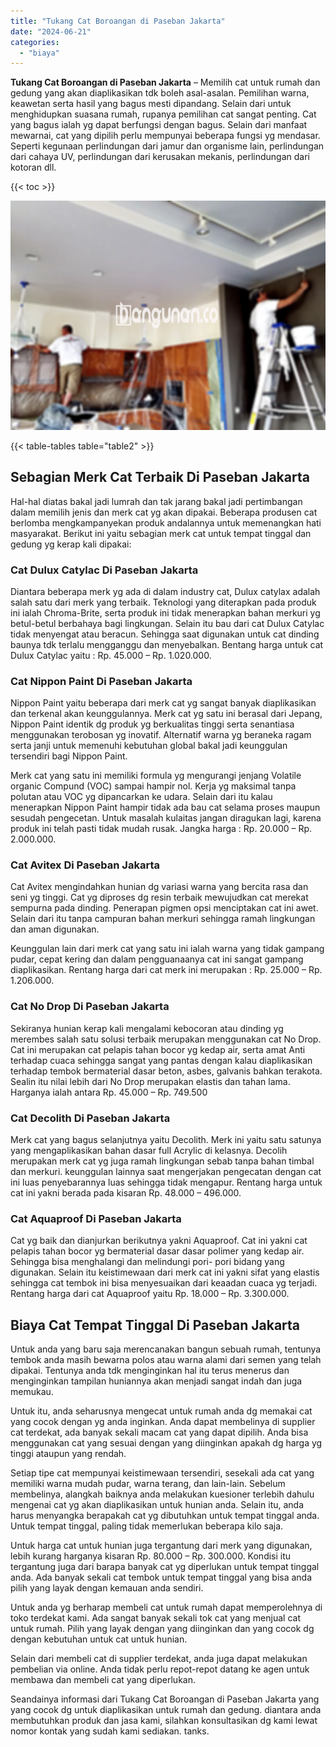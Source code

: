 ```yaml
---
title: "Tukang Cat Boroangan di Paseban Jakarta"
date: "2024-06-21"
categories: 
  - "biaya"
---
```


**Tukang Cat Boroangan di Paseban Jakarta** – Memilih cat untuk rumah dan gedung yang akan diaplikasikan tdk boleh asal-asalan. Pemilihan warna, keawetan serta hasil yang bagus mesti dipandang. Selain dari untuk menghidupkan suasana rumah, rupanya pemilihan cat sangat penting. Cat yang bagus ialah yg dapat berfungsi dengan bagus. Selain dari manfaat mewarnai, cat yang dipilih perlu mempunyai beberapa fungsi yg mendasar. Seperti kegunaan perlindungan dari jamur dan organisme lain, perlindungan dari cahaya UV, perlindungan dari kerusakan mekanis, perlindungan dari kotoran dll.

{{< toc >}}

![Tukang Cat Boroangan di Paseban Jakarta](/images/jasa-cat-murah27.png)

{{< table-tables table="table2" >}}

## Sebagian Merk Cat Terbaik Di Paseban Jakarta

Hal-hal diatas bakal jadi lumrah dan tak jarang bakal jadi pertimbangan dalam memilih jenis dan merk cat yg akan dipakai. Beberapa produsen cat berlomba mengkampanyekan produk andalannya untuk memenangkan hati masyarakat. Berikut ini yaitu sebagian merk cat untuk tempat tinggal dan gedung yg kerap kali dipakai:

### Cat Dulux Catylac Di Paseban Jakarta

Diantara beberapa merk yg ada di dalam industry cat, Dulux catylax adalah salah satu dari merk yang terbaik. Teknologi yang diterapkan pada produk ini ialah Chroma-Brite, serta produk ini tidak menerapkan bahan merkuri yg betul-betul berbahaya bagi lingkungan. Selain itu bau dari cat Dulux Catylac tidak menyengat atau beracun. Sehingga saat digunakan untuk cat dinding baunya tdk terlalu mengganggu dan menyebalkan. Bentang harga untuk cat Dulux Catylac yaitu : Rp. 45.000 – Rp. 1.020.000.

### Cat Nippon Paint Di Paseban Jakarta

Nippon Paint yaitu beberapa dari merk cat yg sangat banyak diaplikasikan dan terkenal akan keunggulannya. Merk cat yg satu ini berasal dari Jepang, Nippon Paint identik dg produk yg berkualitas tinggi serta senantiasa menggunakan terobosan yg inovatif. Alternatif warna yg beraneka ragam serta janji untuk memenuhi kebutuhan global bakal jadi keunggulan tersendiri bagi Nippon Paint.

Merk cat yang satu ini memiliki formula yg mengurangi jenjang Volatile organic Compund (VOC) sampai hampir nol. Kerja yg maksimal tanpa polutan atau VOC yg dipancarkan ke udara. Selain dari itu kalau menerapkan Nippon Paint hampir tidak ada bau cat selama proses maupun sesudah pengecetan. Untuk masalah kulaitas jangan diragukan lagi, karena produk ini telah pasti tidak mudah rusak. Jangka harga : Rp. 20.000 – Rp. 2.000.000.

### Cat Avitex Di Paseban Jakarta

Cat Avitex mengindahkan hunian dg variasi warna yang bercita rasa dan seni yg tinggi. Cat yg diproses dg resin terbaik mewujudkan cat merekat sempurna pada dinding. Penerapan pigmen opsi menciptakan cat ini awet. Selain dari itu tanpa campuran bahan merkuri sehingga ramah lingkungan dan aman digunakan.

Keunggulan lain dari merk cat yang satu ini ialah warna yang tidak gampang pudar, cepat kering dan dalam pengguanaanya cat ini sangat gampang diaplikasikan. Rentang harga dari cat merk ini merupakan : Rp. 25.000 – Rp. 1.206.000.

### Cat No Drop Di Paseban Jakarta

Sekiranya hunian kerap kali mengalami kebocoran atau dinding yg merembes salah satu solusi terbaik merupakan menggunakan cat No Drop. Cat ini merupakan cat pelapis tahan bocor yg kedap air, serta amat Anti terhadap cuaca sehingga sangat yang pantas dengan kalau diaplikasikan terhadap tembok bermaterial dasar beton, asbes, galvanis bahkan terakota. Sealin itu nilai lebih dari No Drop merupakan elastis dan tahan lama. Harganya ialah antara Rp. 45.000 – Rp. 749.500

### Cat Decolith Di Paseban Jakarta

Merk cat yang bagus selanjutnya yaitu Decolith. Merk ini yaitu satu satunya yang mengaplikasikan bahan dasar full Acrylic di kelasnya. Decolih merupakan merk cat yg juga ramah lingkungan sebab tanpa bahan timbal dan merkuri. keunggulan lainnya saat mengerjakan pengecatan dengan cat ini luas penyebarannya luas sehingga tidak mengapur. Rentang harga untuk cat ini yakni berada pada kisaran Rp. 48.000 – 496.000.

### Cat Aquaproof Di Paseban Jakarta

Cat yg baik dan dianjurkan berikutnya yakni Aquaproof. Cat ini yakni cat pelapis tahan bocor yg bermaterial dasar dasar polimer yang kedap air. Sehingga bisa menghalangi dan melindungi pori- pori bidang yang digunakan. Selain itu keistimewaan dari merk cat ini yakni sifat yang elastis sehingga cat tembok ini bisa menyesuaikan dari keaadan cuaca yg terjadi. Rentang harga dari cat Aquaproof yaitu Rp. 18.000 – Rp. 3.300.000.

## Biaya Cat Tempat Tinggal Di Paseban Jakarta

Untuk anda yang baru saja merencanakan bangun sebuah rumah, tentunya tembok anda masih bewarna polos atau warna alami dari semen yang telah dipakai. Tentunya anda tdk menginginkan hal itu terus menerus dan menginginkan tampilan huniannya akan menjadi sangat indah dan juga memukau.

Untuk itu, anda seharusnya mengecat untuk rumah anda dg memakai cat yang cocok dengan yg anda inginkan. Anda dapat membelinya di supplier cat terdekat, ada banyak sekali macam cat yang dapat dipilih. Anda bisa menggunakan cat yang sesuai dengan yang diinginkan apakah dg harga yg tinggi ataupun yang rendah.

Setiap tipe cat mempunyai keistimewaan tersendiri, sesekali ada cat yang memiliki warna mudah pudar, warna terang, dan lain-lain. Sebelum membelinya, alangkah baiknya anda melakukan kuesioner terlebih dahulu mengenai cat yg akan diaplikasikan untuk hunian anda. Selain itu, anda harus menyangka berapakah cat yg dibutuhkan untuk tempat tinggal anda. Untuk tempat tinggal, paling tidak memerlukan beberapa kilo saja.

Untuk harga cat untuk hunian juga tergantung dari merk yang digunakan, lebih kurang harganya kisaran Rp. 80.000 – Rp. 300.000. Kondisi itu tergantung juga dari barapa banyak cat yg diperlukan untuk tempat tinggal anda. Ada banyak sekali cat tembok untuk tempat tinggal yang bisa anda pilih yang layak dengan kemauan anda sendiri.

Untuk anda yg berharap membeli cat untuk rumah dapat memperolehnya di toko terdekat kami. Ada sangat banyak sekali tok cat yang menjual cat untuk rumah. Pilih yang layak dengan yang diinginkan dan yang cocok dg dengan kebutuhan untuk cat untuk hunian.

Selain dari membeli cat di supplier terdekat, anda juga dapat melakukan pembelian via online. Anda tidak perlu repot-repot datang ke agen untuk membawa dan membeli cat yang diperlukan.

Seandainya informasi dari Tukang Cat Boroangan di Paseban Jakarta yang yang cocok dg untuk diaplikasikan untuk rumah dan gedung. diantara anda membutuhkan produk dan jasa kami, silahkan konsultasikan dg kami lewat nomor kontak yang sudah kami sediakan. tanks.
